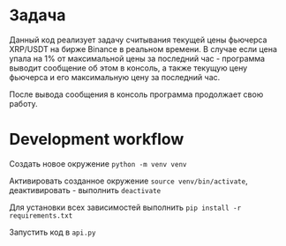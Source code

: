 # Задача
Данный код реализует задачу считывания текущей цены фьючерса XRP/USDT на бирже Binance в реальном времени.
В случае если цена упала на 1% от максимальной цены за последний час - программа выводит сообщение об этом в консоль, а также текущую цену фьючерса и его максимальную цену за последний час.

После вывода сообщения в консоль программа продолжает свою работу.

# Development workflow
Создать новое окружение `python -m venv venv`

Активировать созданное окружение `source venv/bin/activate`, деактивировать - выполнить `deactivate`

Для установки всех зависимостей выполнить `pip install -r requirements.txt`

Запустить код в `api.py`

